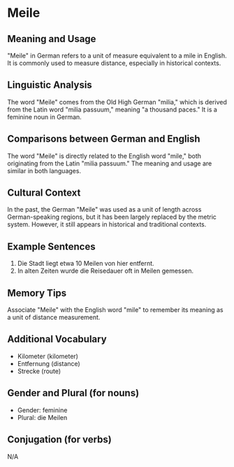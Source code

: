 # Meile
## Meaning and Usage
"Meile" in German refers to a unit of measure equivalent to a mile in English. It is commonly used to measure distance, especially in historical contexts.

## Linguistic Analysis
The word "Meile" comes from the Old High German "milia," which is derived from the Latin word "milia passuum," meaning "a thousand paces." It is a feminine noun in German.

## Comparisons between German and English
The word "Meile" is directly related to the English word "mile," both originating from the Latin "milia passuum." The meaning and usage are similar in both languages.

## Cultural Context
In the past, the German "Meile" was used as a unit of length across German-speaking regions, but it has been largely replaced by the metric system. However, it still appears in historical and traditional contexts.

## Example Sentences
1. Die Stadt liegt etwa 10 Meilen von hier entfernt.
2. In alten Zeiten wurde die Reisedauer oft in Meilen gemessen.

## Memory Tips
Associate "Meile" with the English word "mile" to remember its meaning as a unit of distance measurement.

## Additional Vocabulary
- Kilometer (kilometer)
- Entfernung (distance)
- Strecke (route)

## Gender and Plural (for nouns)
- Gender: feminine
- Plural: die Meilen

## Conjugation (for verbs)
N/A